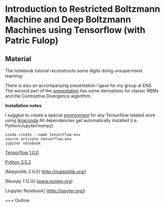 Introduction to Restricted Boltzmann Machine and Deep Boltzmann Machines using Tensorflow
(with Patric Fulop)
====
Material
--------
The notebook tutorial reconstructs some digits doing unsupervised learning.

There is also an accompanying presentation I gave for my group at ENS.
The second part of the [presentation](https://drive.google.com/file/d/0B8w_D99ccMLYc2lEczlPZlhKNnM/view?usp=sharing)
has some derivations for classic RBMs and the Contrastive Divergence algorithm.

**Installation notes**

I suggest to create a special [environment](https://conda.io/docs/using/envs.html) for any Tensorflow related work using [Anaconda](Anaconda-Navigator:https://docs.continuum.io/anaconda/navigator)
All dependencies get automatically installed (i.e. Python/Jupyter/numpy)
```
conda create --name tensorflow-env
source activate tensorflow-env
jupyter notebook

```
[Tensorflow 1.0.0](https://www.tensorflow.org/)

[Python 3.5.2](https://www.python.org/)

[Matplotlib 2.0.0] (http://matplotlib.org/)

[Numpy 1.12.0] (www.numpy.org)

[Jupyter Notebook] (http://jupyter.org/)

===
Outline
